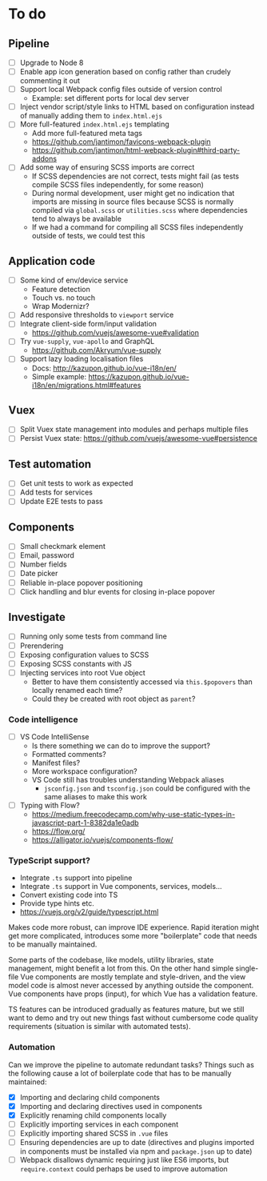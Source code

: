 
# To do

## Pipeline

- [ ] Upgrade to Node 8
- [ ] Enable app icon generation based on config rather than crudely commenting it out
- [ ] Support local Webpack config files outside of version control
	- Example: set different ports for local dev server
- [ ] Inject vendor script/style links to HTML based on configuration instead of manually adding them to `index.html.ejs`
- [ ] More full-featured `index.html.ejs` templating
	- Add more full-featured meta tags
	- https://github.com/jantimon/favicons-webpack-plugin
	- https://github.com/jantimon/html-webpack-plugin#third-party-addons
- [ ] Add some way of ensuring SCSS imports are correct
	- If SCSS dependencies are not correct, tests might fail (as tests compile SCSS files independently, for some reason)
	- During normal development, user might get no indication that imports are missing in source files because SCSS is normally compiled via `global.scss` or `utilities.scss` where dependencies tend to always be available
	- If we had a command for compiling all SCSS files independently outside of tests, we could test this

## Application code

- [ ] Some kind of env/device service
	- Feature detection
	- Touch vs. no touch
	- Wrap Modernizr?
- [ ] Add responsive thresholds to `viewport` service
- [ ] Integrate client-side form/input validation
	- https://github.com/vuejs/awesome-vue#validation
- [ ] Try `vue-supply`, `vue-apollo` and GraphQL
	- https://github.com/Akryum/vue-supply
- [ ] Support lazy loading localisation files
	- Docs: http://kazupon.github.io/vue-i18n/en/
	- Simple example: https://kazupon.github.io/vue-i18n/en/migrations.html#features

## Vuex

- [ ] Split Vuex state management into modules and perhaps multiple files
- [ ] Persist Vuex state: https://github.com/vuejs/awesome-vue#persistence

## Test automation

- [ ] Get unit tests to work as expected
- [ ] Add tests for services
- [ ] Update E2E tests to pass

## Components

- [ ] Small checkmark element
- [ ] Email, password
- [ ] Number fields
- [ ] Date picker
- [ ] Reliable in-place popover positioning
- [ ] Click handling and blur events for closing in-place popover

## Investigate

- [ ] Running only some tests from command line
- [ ] Prerendering
- [ ] Exposing configuration values to SCSS
- [ ] Exposing SCSS constants with JS
- [ ] Injecting services into root Vue object
	- Better to have them consistently accessed via `this.$popovers` than locally renamed each time?
	- Could they be created with root object as `parent`?

### Code intelligence

- [ ] VS Code IntelliSense
	- Is there something we can do to improve the support?
	- Formatted comments?
	- Manifest files?
	- More workspace configuration?
	- VS Code still has troubles understanding Webpack aliases
		- `jsconfig.json` and `tsconfig.json` could be configured with the same aliases to make this work
- [ ] Typing with Flow?
	- https://medium.freecodecamp.com/why-use-static-types-in-javascript-part-1-8382da1e0adb
	- https://flow.org/
	- https://alligator.io/vuejs/components-flow/

### TypeScript support?

- Integrate `.ts` support into pipeline
- Integrate `.ts` support in Vue components, services, models...
- Convert existing code into TS
- Provide type hints etc.
- https://vuejs.org/v2/guide/typescript.html

Makes code more robust, can improve IDE experience. Rapid iteration might get more complicated, introduces some more "boilerplate" code that needs to be manually maintained.

Some parts of the codebase, like models, utility libraries, state management, might benefit a lot from this. On the other hand simple single-file Vue components are mostly template and style-driven, and the view model code is almost never accessed by anything outside the component. Vue components have props (input), for which Vue has a validation feature.

TS features can be introduced gradually as features mature, but we still want to demo and try out new things fast without cumbersome code quality requirements (situation is similar with automated tests).

### Automation

Can we improve the pipeline to automate redundant tasks? Things such as the following cause a lot of boilerplate code that has to be manually maintained:

- [x] Importing and declaring child components
- [x] Importing and declaring directives used in components
- [x] Explicitly renaming child components locally
- [ ] Explicitly importing services in each component
- [ ] Explicitly importing shared SCSS in `.vue` files
- [ ] Ensuring dependencies are up to date (directives and plugins imported in components must be installed via npm and `package.json` up to date)
- [ ] Webpack disallows dynamic requiring just like ES6 imports, but `require.context` could perhaps be used to improve automation
